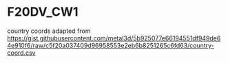 # F20DV_CW1

country coords adapted from https://gist.githubusercontent.com/metal3d/5b925077e66194551df949de64e910f6/raw/c5f20a037409d96958553e2eb6b8251265c6fd63/country-coord.csv
